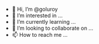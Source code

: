 - 👋 Hi, I’m @goluroy
- 👀 I’m interested in ...
- 🌱 I’m currently learning ...
- 💞️ I’m looking to collaborate on ...
- 📫 How to reach me ...

<!---
goluroy/goluroy is a ✨ special ✨ repository because its `README.md` (this file) appears on your GitHub profile.
You can click the Preview link to take a look at your changes.
--->
